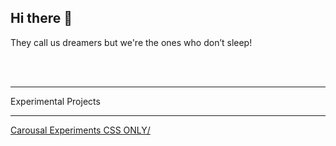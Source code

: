 ## Hi there 👋
They call us dreamers but we're the ones who don’t sleep!

<br/>
<br/>
<hr/>
Experimental Projects
<hr/>
<a href="https://latheeshmahendran.github.io/CSS-Carousals-01/" target="_blank">Carousal Experiments CSS ONLY/</a>
<!--
**latheeshmahendran/latheeshmahendran** is a ✨ _special_ ✨ repository because its `README.md` (this file) appears on your GitHub profile.

Here are some ideas to get you started:

- 🔭 I’m currently working on ...
- 🌱 I’m currently learning ...
- 👯 I’m looking to collaborate on ...
- 🤔 I’m looking for help with ...
- 💬 Ask me about ...
- 📫 How to reach me: ...
- 😄 Pronouns: ...
- ⚡ Fun fact: ...
-->
